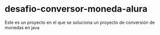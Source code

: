 # desafio-conversor-moneda-alura
Este es un proyecto en el que se soluciona un proyecto de conversión de monedas en java
